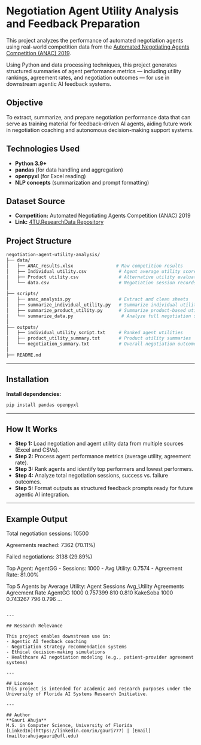 # Negotiation Agent Utility Analysis and Feedback Preparation
This project analyzes the performance of automated negotiation agents using real-world competition data from the [Automated Negotiating Agents Competition (ANAC) 2019](https://data.4tu.nl/articles/dataset/Results_from_the_Automated_Negotiating_Agents_Competition_ANAC_2019_/19161851). 

Using Python and data processing techniques, this project generates structured summaries of agent performance metrics — including utility rankings, agreement rates, and negotiation outcomes — for use in downstream agentic AI feedback systems.

## Objective

To extract, summarize, and prepare negotiation performance data that can serve as training material for feedback-driven AI agents, aiding future work in negotiation coaching and autonomous decision-making support systems.

##  Technologies Used

- **Python 3.9+**
- **pandas** (for data handling and aggregation)
- **openpyxl** (for Excel reading)
- **NLP concepts** (summarization and prompt formatting)


## Dataset Source

- **Competition:** Automated Negotiating Agents Competition (ANAC) 2019
- **Link:** [4TU.ResearchData Repository](https://data.4tu.nl/articles/dataset/Results_from_the_Automated_Negotiating_Agents_Competition_ANAC_2019_/19161851)


## Project Structure

```bash
negotiation-agent-utility-analysis/
├── data/
│   ├── ANAC_results.xlsx                # Raw competition results
│   ├── Individual utility.csv            # Agent average utility scores
│   ├── Product utility.csv               # Alternative utility evaluation
│   └── data.csv                          # Negotiation session records
│
├── scripts/
│   ├── anac_analysis.py                  # Extract and clean sheets
│   ├── summarize_individual_utility.py   # Summarize individual utilities
│   ├── summarize_product_utility.py      # Summarize product-based utilities
│   └── summarize_data.py                  # Analyze full negotiation sessions
│
├── outputs/
│   ├── individual_utility_script.txt     # Ranked agent utilities
│   ├── product_utility_summary.txt       # Product utility summaries
│   └── negotiation_summary.txt           # Overall negotiation outcomes
│
├── README.md
```

---

## Installation
 **Install dependencies:**
   ```bash
   pip install pandas openpyxl
   ```

---

## How It Works

- **Step 1:** Load negotiation and agent utility data from multiple sources (Excel and CSVs).
- **Step 2:** Process agent performance metrics (average utility, agreement rate).
- **Step 3:** Rank agents and identify top performers and lowest performers.
- **Step 4:** Analyze total negotiation sessions, success vs. failure outcomes.
- **Step 5:** Format outputs as structured feedback prompts ready for future agentic AI integration.

---

## Example Output

Total negotiation sessions: 10500

Agreements reached: 7362 (70.11%)

Failed negotiations: 3138 (29.89%)

Top Agent: AgentGG
    - Sessions: 1000
    - Avg Utility: 0.7574
    - Agreement Rate: 81.00%

Top 5 Agents by Average Utility:
Agent     Sessions  Avg_Utility  Agreements  Agreement Rate
AgentGG        1000     0.757399         810           0.810
KakeSoba       1000     0.743267         796           0.796
...
```

---

## Research Relevance

This project enables downstream use in:
- Agentic AI feedback coaching
- Negotiation strategy recommendation systems
- Ethical decision-making simulations
- Healthcare AI negotiation modeling (e.g., patient-provider agreement systems)

---

## License
This project is intended for academic and research purposes under the University of Florida AI Systems Research Initiative.

---

## Author
**Gauri Ahuja**  
M.S. in Computer Science, University of Florida  
[LinkedIn](https://linkedin.com/in/gauri777) | [Email](mailto:ahujagauri@ufl.edu)
